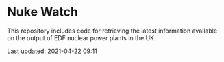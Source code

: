 # Nuke Watch

This repository includes code for retrieving the latest information available on the output of EDF nuclear power plants in the UK.

Last updated: 2021-04-22 09:11